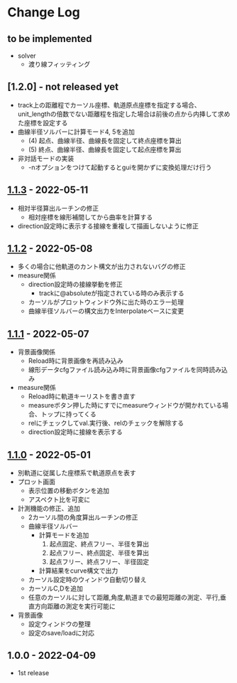 # Change Log

## to be implemented

- solver
  - 渡り線フィッティング
  
## [1.2.0] - not released yet

- track上の距離程でカーソル座標、軌道原点座標を指定する場合、unit_lengthの倍数でない距離程を指定した場合は前後の点から内挿して求めた座標を設定する
- 曲線半径ソルバーに計算モード4, 5を追加
  - (4) 起点、曲線半径、曲線長を固定して終点座標を算出
  - (5) 終点、曲線半径、曲線長を固定して起点座標を算出
- 非対話モードの実装
  - -nオプションをつけて起動するとguiを開かずに変換処理だけ行う
  
## [1.1.3] - 2022-05-11

- 相対半径算出ルーチンの修正
  - 相対座標を線形補間してから曲率を計算する
- direction設定時に表示する接線を重複して描画しないように修正
  
## [1.1.2] - 2022-05-08

- 多くの場合に他軌道のカント構文が出力されないバグの修正
- measure関係
  - direction設定時の接線挙動を修正
    - trackに@absoluteが指定されている時のみ表示する
  - カーソルがプロットウィンドウ外に出た時のエラー処理
  - 曲線半径ソルバーの構文出力をInterpolateベースに変更

	
## [1.1.1] - 2022-05-07

- 背景画像関係
  - Reload時に背景画像を再読み込み
  - 線形データcfgファイル読み込み時に背景画像cfgファイルを同時読み込み
- measure関係
  - Reload時に軌道キーリストを書き直す
  - measureボタン押した時にすでにmeasureウィンドウが開かれている場合、トップに持ってくる
  - relにチェックしてval.実行後、relのチェックを解除する
  - direction設定時に接線を表示する
  
## [1.1.0] - 2022-05-01

- 別軌道に従属した座標系で軌道原点を表す
- プロット画面
  - 表示位置の移動ボタンを追加
  - アスペクト比を可変に
- 計測機能の修正、追加
  - 2カーソル間の角度算出ルーチンの修正
  - 曲線半径ソルバー
    - 計算モードを追加
      1. 起点固定、終点フリー、半径を算出
	  1. 起点フリー、終点固定、半径を算出
	  1. 起点フリー、終点フリー、半径固定
	- 計算結果をcurve構文で出力
  - カーソル設定時のウィンドウ自動切り替え
  - カーソルC,Dを追加
  - 任意のカーソルに対して距離,角度,軌道までの最短距離の測定、平行,垂直方向距離の測定を実行可能に
- 背景画像
  - 設定ウィンドウの整理
  - 設定のsave/loadに対応

## 1.0.0 - 2022-04-09

- 1st release

[1.2,0]: https://github.com/konawasabi/tsutsuji-trackcomputer/compare/ver1.1.3...ver1.2.0
[1.1.3]: https://github.com/konawasabi/tsutsuji-trackcomputer/compare/ver1.1.2...ver1.1.3
[1.1.2]: https://github.com/konawasabi/tsutsuji-trackcomputer/compare/ver1.1.1...ver1.1.2
[1.1.1]: https://github.com/konawasabi/tsutsuji-trackcomputer/compare/ver1.1.0...ver1.1.1
[1.1.0]: https://github.com/konawasabi/tsutsuji-trackcomputer/compare/v1.0.0...ver1.1.0
